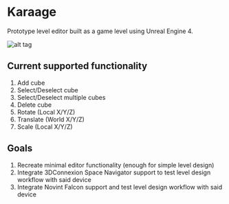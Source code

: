 # Karaage
Prototype level editor built as a game level using Unreal Engine 4.

![alt tag](https://github.com/cs210/Karaage/blob/master/editor.png)

## Current supported functionality
1. Add cube
2. Select/Deselect cube
3. Select/Deselect multiple cubes
4. Delete cube
4. Rotate (Local X/Y/Z)
5. Translate (World X/Y/Z)
6. Scale (Local X/Y/Z)

## Goals
1. Recreate minimal editor functionality (enough for simple level design)
2. Integrate 3DConnexion Space Navigator support to test level design workflow with said device
3. Integrate Novint Falcon support and test level design workflow with said device
